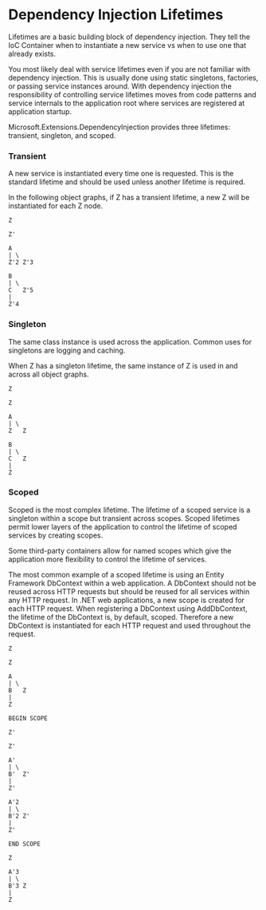 # Dependency Injection Lifetimes

Lifetimes are a basic building block of dependency injection. They tell the IoC Container when to instantiate a new service vs when to use one that already exists.

You most likely deal with service lifetimes even if you are not familiar with dependency injection. This is usually done using static singletons, factories, or passing service instances around. With dependency injection the responsibility of controlling service lifetimes moves from code patterns and service internals to the application root where services are registered at application startup.

Microsoft.Extensions.DependencyInjection provides three lifetimes: transient, singleton, and scoped.

### Transient

A new service is instantiated every time one is requested. This is the standard lifetime and should be used unless another lifetime is required.

In the following object graphs, if Z has a transient lifetime, a new Z will be instantiated for each Z node.

```
Z

Z'

A
| \
Z'2 Z'3

B
| \
C   Z'5
|
Z'4
```

### Singleton

The same class instance is used across the application. Common uses for singletons are logging and caching.

When Z has a singleton lifetime, the same instance of Z is used in and across all object graphs.

```
Z

Z

A
| \
Z   Z

B
| \
C   Z
|
Z
```

### Scoped

Scoped is the most complex lifetime. The lifetime of a scoped service is a singleton within a scope but transient across scopes. Scoped lifetimes permit lower layers of the application to control the lifetime of scoped services by creating scopes.

Some third-party containers allow for named scopes which give the application more flexibility to control the lifetime of services.

The most common example of a scoped lifetime is using an Entity Framework DbContext within a web application. A DbContext should not be reused across HTTP requests but should be reused for all services within any HTTP request. In .NET web applications, a new scope is created for each HTTP request. When registering a DbContext using AddDbContext, the lifetime of the DbContext is, by default, scoped. Therefore a new DbContext is instantiated for each HTTP request and used throughout the request.

```
Z

Z

A
| \
B   Z
|
Z

BEGIN SCOPE

Z'

Z'

A'
| \
B'  Z'
|
Z'

A'2
| \
B'2 Z'
|
Z'

END SCOPE

Z

A'3
| \
B'3 Z
|
Z
```
